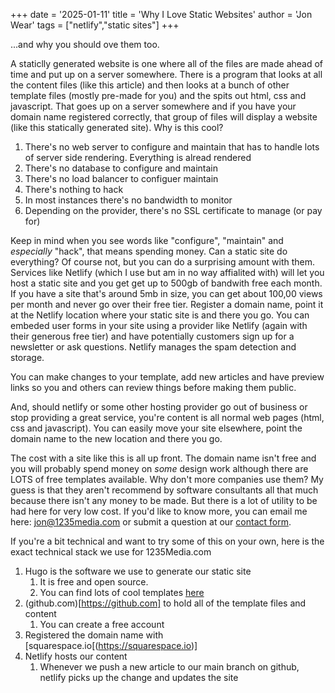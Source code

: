 +++
date = '2025-01-11'
title = 'Why I Love Static Websites'
author = 'Jon Wear'
tags = ["netlify","static sites"]
+++

...and why you should ove them too.  

A staticlly generated website is one where all of the files are made ahead of time and put up on a server somewhere.  There is a program that looks at all the content files (like this article) and then looks at a bunch of other template files (mostly pre-made for you) and the spits out html, css and javascript.  That goes up on a server somewhere and if you have your domain name registered correctly, that group of files will display a website (like this statically generated site).  Why is this cool?

1. There's no web server to configure and maintain that has to handle lots of server side rendering. Everything is alread rendered
1. There's no database to configure and maintain
1. There's no load balancer to configuer maintain
1. There's nothing to hack
1. In most instances there's no bandwidth to monitor
1. Depending on the provider, there's no SSL certificate to manage (or pay for)

Keep in mind when you see words like "configure", "maintain" and _especially_ "hack", that means spending money.  Can a static site do everything?  Of course not, but you can do a surprising amount with them.  Services like Netlify (which I use but am in no way affialited with) will let you host a static site and you get get up to 500gb of bandwith free each month.  If you have a site that's around 5mb in size, you can get about 100,00 views per month and never go over their free tier.  Register a domain name, point it at the Netlify location where your static site is and there you go.  You can embeded user forms in your site using a provider like Netlify (again with their generous free tier) and have potentially customers sign up for a newsletter or ask questions.  Netlify manages the spam detection and storage.

You can make changes to your template, add new articles and have preview links so you and others can review things before making them public.

And, should netlify or some other hosting provider go out of business or stop providing a great service, you're content is all normal web pages (html, css and javascript).  You can easily move your site elsewhere, point the domain name to the new location and there you go.

The cost with a site like this is all up front.  The domain name isn't free and you will probably spend money on _some_ design work although there are LOTS of free templates available.  Why don't more companies use them?  My guess is that they aren't recommend by software consultants all that much because there isn't any money to be made.  But there is a lot of utility to be had here for very low cost.  If you'd like to know more, you can email me here: jon@1235media.com or submit a question at our [contact form](https://1235media.com/#contact).

If you're a bit technical and want to try some of this on your own, here is the exact technical stack we use for 1235Media.com

1. Hugo is the software we use to generate our static site
    1. It is free and open source.
    1. You can find lots of cool templates [here](https://hugothemesfree.com)
1. (github.com)[https://github.com] to hold all of the template files and content
    1. You can create a free account
1. Registered the domain name with [squarespace.io[(https://squarespace.io)]
1. Netlify hosts our content
    1. Whenever we push a new article to our main branch on github, netlify picks up the change and updates the site
